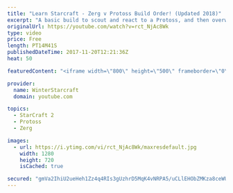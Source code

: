 ```yaml
---
title: "Learn Starcraft - Zerg v Protoss Build Order! (Updated 2018)"
excerpt: "A basic build to scout and react to a Protoss, and then overwhelm them with the swarm! Meant for lower level players looking for direction, not higher level looking for the dankest meta. -- Watch live at https://www.twitch.tv/wintergaming"
originalUrl: https://youtube.com/watch?v=rct_NjAc8Wk
type: video
price: Free
length: PT14M41S
publishedDateTime: 2017-11-20T12:21:36Z
heat: 50

featuredContent: "<iframe width=\"800\" height=\"500\" frameborder=\"0\" src=\"https://www.youtube.com/embed/rct_NjAc8Wk\" allow=\"accelerometer; autoplay; encrypted-media; gyroscope; picture-in-picture\" allowfullscreen></iframe>"

provider:
  name: WinterStarcraft
  domain: youtube.com

topics:
  - StarCraft 2
  - Protoss
  - Zerg

images:
  - url: https://i.ytimg.com/vi/rct_NjAc8Wk/maxresdefault.jpg
    width: 1280
    height: 720
    isCached: true

secured: "gmVa2IhiU2ueHeh1Zz4q4RIs3gUzhrD5MqK4vNRPA5/uCLlEHObZMKza8ceWUz7huh1tRyLO71DeL3kfsgT31PuvnNVIRpqlKJZfYRFLf4RvA3yBfOcDoMUgz5iIY6m9ysNlP94w7h+nV404QGXRqGX4vPTMWWdcr2DlVwstXqD/EBJOAzSRVOGaa5U+1/jWvIW/k1sLFGYLLyrvzVUi+kgHRJjcjfpVxh/H55IHven6H7zAugeKYD+MKLrWD9gIisYZOD0EJpeEdDIQUrRZOCLFHHdSryecAVxY+Q9lHq40qS4k3y73Z/AIUuN4qtDd4AciZz29FlkrRjhoAXNHlsxNvUTk4lB9rAeL5uJ2wCdDOoXZcGASolaGuC3f0TNUnqClG4Wxz2i4nO4silxgesodYW1LVbNJ78Yjbkwu6ck=;ZW9ex86F6OcVNngXo8nALg=="
---
```


